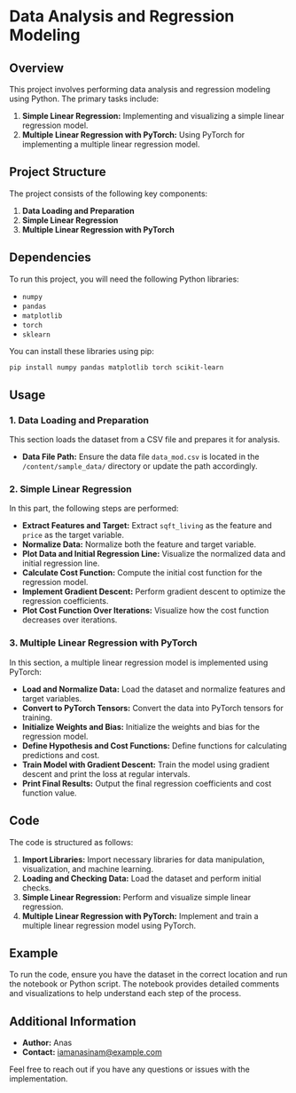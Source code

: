 # Data Analysis and Regression Modeling

## Overview

This project involves performing data analysis and regression modeling using Python. The primary tasks include:

1. **Simple Linear Regression:** Implementing and visualizing a simple linear regression model.
2. **Multiple Linear Regression with PyTorch:** Using PyTorch for implementing a multiple linear regression model.

## Project Structure

The project consists of the following key components:

1. **Data Loading and Preparation**
2. **Simple Linear Regression**
3. **Multiple Linear Regression with PyTorch**

## Dependencies

To run this project, you will need the following Python libraries:

- `numpy`
- `pandas`
- `matplotlib`
- `torch`
- `sklearn`

You can install these libraries using pip:

```bash
pip install numpy pandas matplotlib torch scikit-learn

```

## Usage

### 1. Data Loading and Preparation
This section loads the dataset from a CSV file and prepares it for analysis.

- **Data File Path:** Ensure the data file `data_mod.csv` is located in the `/content/sample_data/` directory or update the path accordingly.

### 2. Simple Linear Regression
In this part, the following steps are performed:

- **Extract Features and Target:** Extract `sqft_living` as the feature and `price` as the target variable.
- **Normalize Data:** Normalize both the feature and target variable.
- **Plot Data and Initial Regression Line:** Visualize the normalized data and initial regression line.
- **Calculate Cost Function:** Compute the initial cost function for the regression model.
- **Implement Gradient Descent:** Perform gradient descent to optimize the regression coefficients.
- **Plot Cost Function Over Iterations:** Visualize how the cost function decreases over iterations.

### 3. Multiple Linear Regression with PyTorch
In this section, a multiple linear regression model is implemented using PyTorch:

- **Load and Normalize Data:** Load the dataset and normalize features and target variables.
- **Convert to PyTorch Tensors:** Convert the data into PyTorch tensors for training.
- **Initialize Weights and Bias:** Initialize the weights and bias for the regression model.
- **Define Hypothesis and Cost Functions:** Define functions for calculating predictions and cost.
- **Train Model with Gradient Descent:** Train the model using gradient descent and print the loss at regular intervals.
- **Print Final Results:** Output the final regression coefficients and cost function value.

## Code
The code is structured as follows:

1. **Import Libraries:** Import necessary libraries for data manipulation, visualization, and machine learning.
2. **Loading and Checking Data:** Load the dataset and perform initial checks.
3. **Simple Linear Regression:** Perform and visualize simple linear regression.
4. **Multiple Linear Regression with PyTorch:** Implement and train a multiple linear regression model using PyTorch.

## Example
To run the code, ensure you have the dataset in the correct location and run the notebook or Python script. The notebook provides detailed comments and visualizations to help understand each step of the process.


## Additional Information

- **Author:** Anas
- **Contact:** iamanasinam@example.com

Feel free to reach out if you have any questions or issues with the implementation.